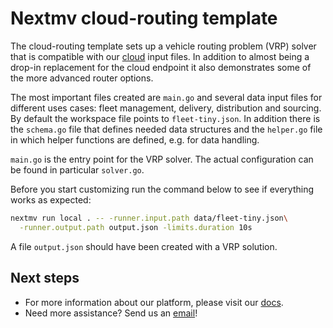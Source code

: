 # Nextmv cloud-routing template

The cloud-routing template sets up a vehicle routing problem (VRP) solver that is
compatible with our [cloud](https://docs.nextmv.io/cloud/get-started) input
files. In addition to almost being a drop-in replacement for the cloud endpoint
it also demonstrates some of the more advanced router options.

The most important files created are `main.go` and several data input files for
different uses cases: fleet management, delivery, distribution and sourcing. By
default the workspace file points to `fleet-tiny.json`. In addition there is the
`schema.go` file that defines needed data structures and the `helper.go` file in
which helper functions are defined, e.g. for data handling.

`main.go` is the entry point for the VRP solver. The actual configuration can be
found in particular `solver.go`.

Before you start customizing run the command below to see if everything works as
expected:

``` bash
nextmv run local . -- -runner.input.path data/fleet-tiny.json\
  -runner.output.path output.json -limits.duration 10s
```

A file `output.json` should have been created with a VRP solution.

## Next steps

* For more information about our platform, please visit our [docs][docs].
* Need more assistance? Send us an [email](mailto:support@nextmv.io)!

[docs]: https://docs.nextmv.io
